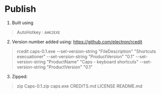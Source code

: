 # Publish

1. Built using

 >AutoHotkey : `AHK2EXE`
 
2. Version number added using: https://github.com/electron/rcedit

 > rcedit caps-0.1.exe --set-version-string "FileDescription" "Shortcuts execuationer" --set-version-string "ProductVersion" "0.1" --set-version-string "ProductName" "Caps - keyboard shortcuts" --set-version-string "ProductVersion" "0.1"

3. Zipped:

 > zip Caps-0.1.zip caps.exe CREDITS.md LICENSE README.md
